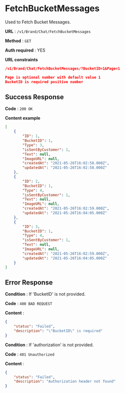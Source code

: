 # FetchBucketMessages

Used to Fetch Bucket Messages.

**URL** : `/v1/Brand/Chat/FetchBucketMessages`

**Method** : `GET`

**Auth required** : YES

**URL constraints**

```json
/v1/Brand/Chat/FetchBucketMessages/?BucketID=1&Page=1

Page is optional number with default value 1
BucketID is required positive number

```

## Success Response

**Code** : `200 OK`

**Content example**

```json
[
	{
		"ID": 1,
		"BucketID": 1,
		"Type": 3,
		"isSentByCustomer": 1,
		"Text": null,
		"ImageURL": null,
		"createdAt": "2021-05-26T16:02:58.000Z",
		"updatedAt": "2021-05-26T16:02:58.000Z"
	},
	{
		"ID": 2,
		"BucketID": 1,
		"Type": 4,
		"isSentByCustomer": 1,
		"Text": null,
		"ImageURL": null,
		"createdAt": "2021-05-26T16:02:59.000Z",
		"updatedAt": "2021-05-26T16:04:05.000Z"
	},
	{
		"ID": 3,
		"BucketID": 1,
		"Type": 4,
		"isSentByCustomer": 1,
		"Text": null,
		"ImageURL": null,
		"createdAt": "2021-05-26T16:02:59.000Z",
		"updatedAt": "2021-05-26T16:04:05.000Z"
	}
]
```

## Error Response

**Condition** : If 'BucketID' is not provided.

**Code** : `400 BAD REQUEST`

**Content** :

```json
{
	"status": "Failed",
	"description": "\"BucketID\" is required"
}
```

**Condition** : If 'authorization' is not provided.

**Code** : `401 Unauthorized`

**Content** :

```json
{
	"status": "Failed",
	"description": "Authorization header not found"
}
```
